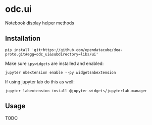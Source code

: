 odc.ui
======

Notebook display helper methods

Installation
------------

```
pip install 'git+https://github.com/opendatacube/dea-proto.git#egg=odc_ui&subdirectory=libs/ui'
```

Make sure `ipywidgets` are installed and enabled:

```
jupyter nbextension enable --py widgetsnbextension
```

If using jupyter lab do this as well:

```
jupyter labextension install @jupyter-widgets/jupyterlab-manager
```

Usage
-----

TODO

